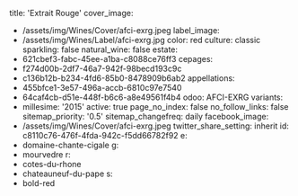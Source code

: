 title: 'Extrait Rouge'
cover_image:
  - /assets/img/Wines/Cover/afci-exrg.jpeg
label_image:
  - /assets/img/Wines/Label/afci-exrg.jpg
color: red
culture: classic
sparkling: false
natural_wine: false
estate:
  - 621cbef3-fabc-45ee-a1ba-c8088ce76ff3
cepages:
  - f274d00b-2df7-46a7-942f-98becd193c9c
  - c136b12b-b234-4fd6-85b0-8478909b6ab2
appellations:
  - 455bfce1-3e57-496a-accb-6810c97e7540
  - 64caf4cb-d51e-448f-b6c6-a8e49561f4b4
odoo: AFCI-EXRG
variants:
  -
    millesime: '2015'
    active: true
page_no_index: false
no_follow_links: false
sitemap_priority: '0.5'
sitemap_changefreq: daily
facebook_image:
  - /assets/img/Wines/Cover/afci-exrg.jpeg
twitter_share_setting: inherit
id: c8110c76-476f-4fda-942c-f5dd66782f92
e:
  - domaine-chante-cigale
g:
  - mourvedre
r:
  - cotes-du-rhone
  - chateauneuf-du-pape
s:
  - bold-red
